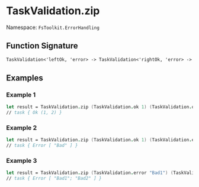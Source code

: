 # TaskValidation.zip

Namespace: `FsToolkit.ErrorHandling`

## Function Signature

```fsharp
TaskValidation<'leftOk, 'error> -> TaskValidation<'rightOk, 'error> -> TaskValidation<'leftOk * 'rightOk, 'error>
```

## Examples

### Example 1

```fsharp
let result = TaskValidation.zip (TaskValidation.ok 1) (TaskValidation.ok 2)
// task { Ok (1, 2) }
```

### Example 2

```fsharp
let result = TaskValidation.zip (TaskValidation.ok 1) (TaskValidation.error "Bad")
// task { Error [ "Bad" ] }
```

### Example 3

```fsharp
let result = TaskValidation.zip (TaskValidation.error "Bad1") (TaskValidation.error "Bad2")
// task { Error [ "Bad1"; "Bad2" ] }
```
